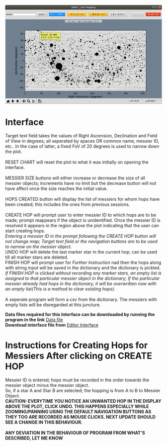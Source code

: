 
![ScreenShot](Images/ss_editor.png)

# Interface

Target text field takes the values of Right Ascension, Declination and Field of View in degrees; all seperated by spaces OR common name, messier ID, etc.. In the case of latter, a fixed FoV of 20 degrees is used to narrow down the plot.
<br /><br />
RESET CHART will reset the plot to what it was initially on opening the interface.
<br /><br />
MESSIER SIZE buttons will either increase or decrease the size of all messier objects; increments have no limit but the decrease button will not have affect once the size reaches the initial value.
<br /><br />
HOPS CREATED button will display the list of messiers for whom hops have been created; this includes the ones from previous sessions.
<br /><br />
CREATE HOP will prompt user to enter messier ID to which hops are to be made; prompt reappears if the object is unidentified. Once the messier ID is resolved it appears in the region above the plot indicating that the user can start creating hops.
<br />*Entering a messier ID in the prompt following the CREATE HOP button will not change map; Target text field or the navigation buttons are to be used to narrow on the messier object.*
<br />UNDO HOP will delete the last marker star in the current hop; can be used till all marker stars are deleted.
<br />FINISH HOP will prompt user for *Further Instruction* nad then the hops along with string input will be saved in the dictionary and the dictionary is pickled.
<br />*If FINISH HOP is clicked without recording any marker stars, an empty list is assigned to that particular messier object in the dictionary; If the particular messier already had hops in the dictionary, it will be overwritten now with an empty list(This is a method to clear existing hops).*
<br />
<br />A seperate program will form a csv from the dictionary. The messiers with empty lists will be disregarded at this juncture.

**Data files required for this Interface can be downloaded by running the program in the link**
[Data file](https://github.com/SahyadriDK/Hopping/tree/master/Program)
<br />**Download interface file from**
[Editor Interface](https://github.com/vvkrddy/Star-Hopping/blob/vvkrddy/the-editor.py) 

# Instructions for Creating Hops for Messiers After clicking on CREATE HOP
Messier ID is entered; hops must be recorded in the order towards the messier object minus the messier object.
<br />So, if a star A and Star B are selected; the hopping is from A to B to Messier Object.
<br />
**CAUTION: EVERYTIME YOU NOTICE AN UNWANTED HOP IN THE DISPLAY ABOVE THE PLOT, CLICK UNDO. THIS HAPPENS ESPECIALLY  WHILE ZOOMING/PANNING USING THE DEFAULT NAVIGATION BUTTONS AS THEY TOO ARE RECORDED AS MOUSE CLICKS.
NEXT UPDATE SHOULD SEE A CHANGE IN THIS BEHAVIOUR.**
<br /><br />
**ANY DEVIATION IN THE BEHAVIOUR OF PROGRAM FROM WHAT'S DESCRIBED, LET ME KNOW**
